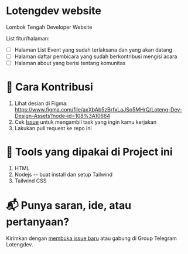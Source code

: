 # Lotengdev website

Lombok Tengah Developer Website

List fitur/halaman:

- [ ] Halaman List Event yang sudah terlaksana dan yang akan datang
- [ ] Halaman daftar pembicara yang sudah berkontribusi mengisi acara
- [ ] Halaman about yang berisi tentang komunitas

# 📜 Cara Kontribusi

1. Lihat desian di Figma: https://www.figma.com/file/axXbAb5zBrfxLaJSo5MHrQ/Loteng-Dev-Design-Assets?node-id=108%3A10664
2. Cek [Issue](https://github.com/Loteng-Dev/lotengdev-web/issues) untuk mengambil task yang ingin kamu kerjakan
3. Lakukan pull request ke repo ini

# 🧰 Tools yang dipakai di Project ini

1. HTML
3. Nodejs -- buat install dan setup Tailwind
3. Tailwind CSS

# 📬 Punya saran, ide, atau pertanyaan?

Kirimkan dengan [membuka issue baru](https://github.com/Loteng-Dev/lotengdev-web/issues/new)
atau gabung di Group Telegram Lotengdev.
